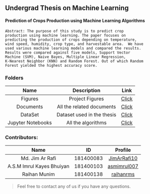 ## Undergrad Thesis on Machine Learning

#### Prediction of Crops Production using Machine Learning Algorithms  

```Text
Abstract: The purpose of this study is to predict crop 
production using machine learning. The paper focuses on    
predicting the production of crops depending on temperature, 
wind speed, humidity, crop type, and harvestable area.  We have 
used various machine learning models and compared the results. 
Results were compared against five models, Support Vector 
Machine (SVM), Naive Bayes, Multiple Linear Regression, 
K-Nearest Neighbor (KNN) and Random Forest. Out of which Random 
Forest yielded the highest accuracy score.
```

<h3 align="text-left">Folders</h3>

| Name | Description | Link |
|:---:|:---:|:---:|
| Figures | Project Figures | [Click]() |  
| Documents | All the related documents | [Click]() | 
| DataSet | Dataset used in the thesis | [Click]() |
| Jupyter Notebooks | All the algorithms | [Click]() |

<h3 align="text-left">Contributors: </h3>

| Name | ID | Profile |
|:---:|:---:|:---:|
| Md. Jim Ar Rafi  | 181400083 | [JimArRafi10](https://github.com/JimArRafi10) |
| A.S.M Imrul Kayes Bhuiyan  | 181400103 | [asmimrul007](https://github.com/asmimrul007/) |
| Raihan Munim | 181400138 | [raihanrms](https://github.com/raihanrms) |

> Feel free to contact any of us if you have any questions.
